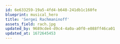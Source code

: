 ```yaml
---
id: 6e633259-19a5-4fd4-b648-241db1c160fe
blueprint: musical_hero
title: 'Sergei Rachmaninoff'
assets_field: rach.jpg
updated_by: 9689cde4-d9c4-4a0a-a0f0-e088ff46ca01
updated_at: 1672645453
---
```

